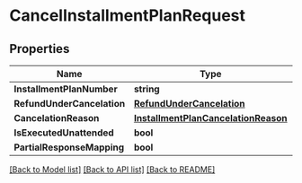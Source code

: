 # CancelInstallmentPlanRequest

## Properties

Name | Type | Description | Notes
------------ | ------------- | ------------- | -------------
**InstallmentPlanNumber** | **string** |  | [optional] 
**RefundUnderCancelation** | [**RefundUnderCancelation**](RefundUnderCancelation.md) |  | 
**CancelationReason** | [**InstallmentPlanCancelationReason**](InstallmentPlanCancelationReason.md) |  | [optional] 
**IsExecutedUnattended** | **bool** |  | 
**PartialResponseMapping** | **bool** |  | 

[[Back to Model list]](../README.md#documentation-for-models) [[Back to API list]](../README.md#documentation-for-api-endpoints) [[Back to README]](../README.md)


